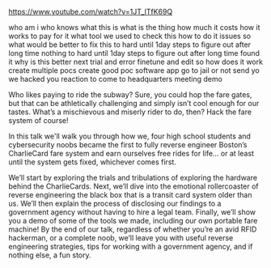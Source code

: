 https://www.youtube.com/watch?v=1JT_lTfK69Q

who am i
who knows what this is
what is the thing
how much it costs
how it works to pay for it
what tool we used to check this
how to do it
issues
so what would be better to fix this
to hard until 1day
steps to figure out
after long time nothing
to hard until 1day
steps to figure out
after long time found it
why is this better
next trial and error
finetune and edit
so how does it work
create multiple pocs
create good poc
software
app
go to jail or not
send yo we hacked you
reaction to come to headquarters
meeting
demo




Who likes paying to ride the subway? Sure, you could hop the fare gates, but that can be athletically challenging and simply isn’t cool enough for our tastes. What’s a mischievous and miserly rider to do, then? Hack the fare system of course!

In this talk we'll walk you through how we, four high school students and cybersecurity noobs became the first to fully reverse engineer Boston’s CharlieCard fare system and earn ourselves free rides for life… or at least until the system gets fixed, whichever comes first.

We’ll start by exploring the trials and tribulations of exploring the hardware behind the CharlieCards. Next, we’ll dive into the emotional rollercoaster of reverse engineering the black box that is a transit card system older than us. We’ll then explain the process of disclosing our findings to a government agency without having to hire a legal team. Finally, we’ll show you a demo of some of the tools we made, including our own portable fare machine! By the end of our talk, regardless of whether you’re an avid RFID hackerman, or a complete noob, we’ll leave you with useful reverse engineering strategies, tips for working with a government agency, and if nothing else, a fun story.

